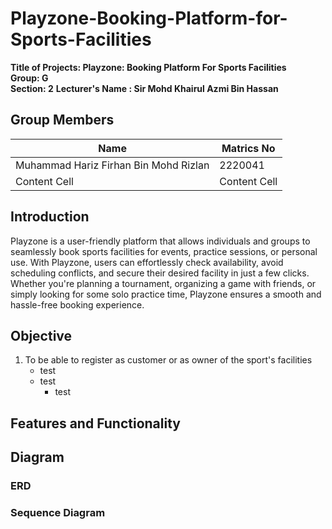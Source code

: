 # Playzone-Booking-Platform-for-Sports-Facilities  
**Title of Projects: Playzone: Booking Platform For Sports Facilities**  
**Group: G**  
**Section: 2**
**Lecturer's Name : Sir Mohd Khairul Azmi Bin Hassan**  


## Group Members
| Name  | Matrics No |
| ------------- | ------------- |
| Muhammad Hariz Firhan Bin Mohd Rizlan  | 2220041  |
| Content Cell  | Content Cell  |


## Introduction  
Playzone is a user-friendly platform that allows individuals and groups to seamlessly book sports facilities for events, practice sessions, or personal use. With Playzone, users can effortlessly check availability, avoid scheduling conflicts, and secure their desired facility in just a few clicks. Whether you're planning a tournament, organizing a game with friends, or simply looking for some solo practice time, Playzone ensures a smooth and hassle-free booking experience.  

## Objective  
1. To be able to register as customer or as owner of the sport's facilities
    - test
    - test
      - test
    
## Features and Functionality  
## Diagram  
### ERD
### Sequence Diagram
